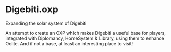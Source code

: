 # Digebiti.oxp
Expanding the solar system of Digebiti

An attempt to create an OXP which makes Digebiti a useful base for players, integrated with Diplomancy, HomeSystem & Library, using them to enhance Oolite. And if not a base, at least an interesting place to visit!
